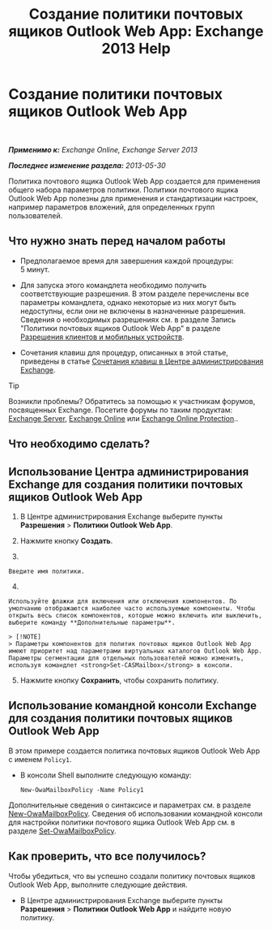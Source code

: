 ﻿---
title: 'Создание политики почтовых ящиков Outlook Web App: Exchange 2013 Help'
TOCTitle: Создание политики почтовых ящиков Outlook Web App
ms:assetid: 347207fa-cfb7-40a6-b19a-831dcdb54ad5
ms:mtpsurl: https://technet.microsoft.com/ru-ru/library/Dd335191(v=EXCHG.150)
ms:contentKeyID: 50487793
ms.date: 04/30/2018
mtps_version: v=EXCHG.150
ms.translationtype: HT
---

# Создание политики почтовых ящиков Outlook Web App

 

_**Применимо к:** Exchange Online, Exchange Server 2013_

_**Последнее изменение раздела:** 2013-05-30_

Политика почтового ящика Outlook Web App создается для применения общего набора параметров политики. Политики почтового ящика Outlook Web App полезны для применения и стандартизации настроек, например параметров вложений, для определенных групп пользователей.

## Что нужно знать перед началом работы

  - Предполагаемое время для завершения каждой процедуры: 5 минут.

  - Для запуска этого командлета необходимо получить соответствующие разрешения. В этом разделе перечислены все параметры командлета, однако некоторые из них могут быть недоступны, если они не включены в назначенные разрешения. Сведения о необходимых разрешениях см. в разделе Запись "Политики почтовых ящиков Outlook Web App" в разделе [Разрешения клиентов и мобильных устройств](clients-and-mobile-devices-permissions-exchange-2013-help.md).

  - Сочетания клавиш для процедур, описанных в этой статье, приведены в статье [Сочетания клавиш в Центре администрирования Exchange](keyboard-shortcuts-in-the-exchange-admin-center-exchange-online-protection-help.md).

> [!TIP]  
> Возникли проблемы? Обратитесь за помощью к участникам форумов, посвященных Exchange. Посетите форумы по таким продуктам: <a href="https://go.microsoft.com/fwlink/p/?linkid=60612">Exchange Server</a>, <a href="https://go.microsoft.com/fwlink/p/?linkid=267542">Exchange Online</a> или <a href="https://go.microsoft.com/fwlink/p/?linkid=285351">Exchange Online Protection</a>..


## Что необходимо сделать?

## Использование Центра администрирования Exchange для создания политики почтовых ящиков Outlook Web App

1.  В Центре администрирования Exchange выберите пункты **Разрешения** \> **Политики Outlook Web App**.

2.  Нажмите кнопку **Создать**.

3.  
    
    Введите имя политики.

4.  
    
    Используйте флажки для включения или отключения компонентов. По умолчанию отображаются наиболее часто используемые компоненты. Чтобы открыть весь список компонентов, которые можно включить или выключить, выберите команду **Дополнительные параметры**.
    
    > [!NOTE]  
    > Параметры компонентов для политик почтовых ящиков Outlook Web App имеют приоритет над параметрами виртуальных каталогов Outlook Web App. Параметры сегментации для отдельных пользователей можно изменить, используя командлет <strong>Set-CASMailbox</strong> в консоли.


5.  Нажмите кнопку **Сохранить**, чтобы сохранить политику.

## Использование командной консоли Exchange для создания политики почтовых ящиков Outlook Web App

В этом примере создается политика почтовых ящиков Outlook Web App с именем `Policy1`.

  - В консоли Shell выполните следующую команду:
    
        New-OwaMailboxPolicy -Name Policy1

Дополнительные сведения о синтаксисе и параметрах см. в разделе [New-OwaMailboxPolicy](https://technet.microsoft.com/ru-ru/library/dd351067\(v=exchg.150\)). Сведения об использовании командной консоли для настройки политики почтового ящика Outlook Web App см. в разделе [Set-OwaMailboxPolicy](https://technet.microsoft.com/ru-ru/library/dd297989\(v=exchg.150\)).

## Как проверить, что все получилось?

Чтобы убедиться, что вы успешно создали политику почтовых ящиков Outlook Web App, выполните следующие действия.

  - В Центре администрирования Exchange выберите пункты **Разрешения** \> **Политики Outlook Web App** и найдите новую политику.

